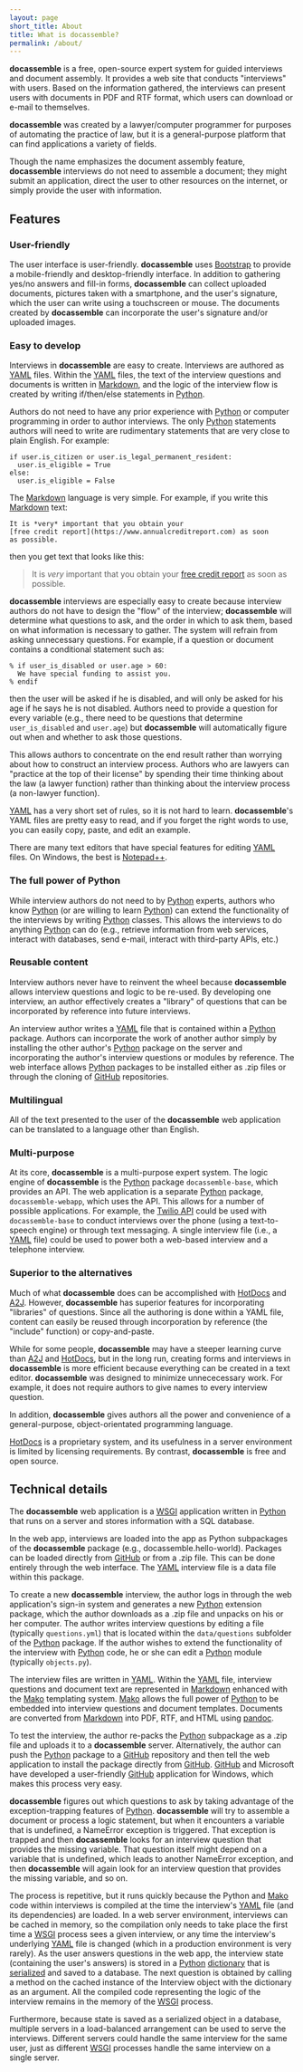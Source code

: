 ```yaml
---
layout: page
short_title: About
title: What is docassemble?
permalink: /about/
---
```


**docassemble** is a free, open-source expert system for guided
interviews and document assembly.  It provides a web site that
conducts "interviews" with users.  Based on the information gathered,
the interviews can present users with documents in PDF and RTF format,
which users can download or e-mail to themselves.

**docassemble** was created by a lawyer/computer programmer for
purposes of automating the practice of law, but it is a
general-purpose platform that can find applications a variety of
fields.

Though the name emphasizes the document assembly feature,
**docassemble** interviews do not need to assemble a document; they
might submit an application, direct the user to other resources on the
internet, or simply provide the user with information.

## Features

### User-friendly

The user interface is user-friendly.  **docassemble** uses [Bootstrap]
to provide a mobile-friendly and desktop-friendly interface.  In
addition to gathering yes/no answers and fill-in forms,
**docassemble** can collect uploaded documents, pictures taken with a
smartphone, and the user's signature, which the user can write using a
touchscreen or mouse.  The documents created by **docassemble** can
incorporate the user's signature and/or uploaded images.

### Easy to develop

Interviews in **docassemble** are easy to create.  Interviews are
authored as [YAML] files.  Within the [YAML] files, the text of the
interview questions and documents is written in [Markdown], and the
logic of the interview flow is created by writing if/then/else
statements in [Python].

Authors do not need to have any prior experience with [Python] or
computer programming in order to author interviews.  The only [Python]
statements authors will need to write are rudimentary statements that
are very close to plain English.  For example:

	if user.is_citizen or user.is_legal_permanent_resident:
	  user.is_eligible = True
	else:
	  user.is_eligible = False

The [Markdown] language is very simple.  For example, if you write
this [Markdown] text:

    It is *very* important that you obtain your
    [free credit report](https://www.annualcreditreport.com) as soon
    as possible.

then you get text that looks like this:

> It is *very* important that you obtain your
> [free credit report](https://www.annualcreditreport.com) as soon
> as possible.

**docassemble** interviews are especially easy to create because
interview authors do not have to design the "flow" of the interview;
**docassemble** will determine what questions to ask, and the order in
which to ask them, based on what information is necessary to gather.
The system will refrain from asking unnecessary questions.  For
example, if a question or document contains a conditional statement
such as:

    % if user_is_disabled or user.age > 60:
      We have special funding to assist you.
    % endif
	  
then the user will be asked if he is disabled, and will only be asked
for his age if he says he is not disabled.  Authors need to provide a
question for every variable (e.g., there need to be questions that
determine `user_is_disabled` and `user.age`) but **docassemble** will
automatically figure out when and whether to ask those questions.

This allows authors to concentrate on the end result rather than
worrying about how to construct an interview process.  Authors who are
lawyers can "practice at the top of their license" by spending their
time thinking about the law (a lawyer function) rather than thinking
about the interview process (a non-lawyer function).

[YAML] has a very short set of rules, so it is not hard to learn.
**docassemble**'s YAML files are pretty easy to read, and if you forget
the right words to use, you can easily copy, paste, and edit an
example.

There are many text editors that have special features for editing
[YAML] files.  On Windows, the best is
[Notepad++](http://notepad-plus-plus.org/).

### The full power of Python

While interview authors do not need to by [Python] experts, authors
who know [Python] (or are willing to learn [Python]) can extend the
functionality of the interviews by writing [Python] classes.  This
allows the interviews to do anything [Python] can do (e.g., retrieve
information from web services, interact with databases, send e-mail,
interact with third-party APIs, etc.)

### Reusable content

Interview authors never have to reinvent the wheel because
**docassemble** allows interview questions and logic to be re-used.
By developing one interview, an author effectively creates a "library"
of questions that can be incorporated by reference into future
interviews.

An interview author writes a [YAML] file that is contained within a
[Python] package.  Authors can incorporate the work of another author
simply by installing the other author's [Python] package on the server
and incorporating the author's interview questions or modules by
reference.  The web interface allows [Python] packages to be installed
either as .zip files or through the cloning of [GitHub] repositories.

### Multilingual

All of the text presented to the user of the **docassemble** web
application can be translated to a language other than English.

### Multi-purpose

At its core, **docassemble** is a multi-purpose expert system.  The
logic engine of **docassemble** is the [Python] package
`docassemble-base`, which provides an API.  The web application is a
separate [Python] package, `docassemble-webapp`, which uses the API.
This allows for a number of possible applications.  For example, the
[Twilio API](https://www.twilio.com/docs/libraries) could be used
with `docassemble-base` to conduct interviews over the phone (using a
text-to-speech engine) or through text messaging.  A single interview
file (i.e., a [YAML] file) could be used to power both a web-based
interview and a telephone interview.

### Superior to the alternatives

Much of what **docassemble** does can be accomplished with [HotDocs] and
[A2J].  However, **docassemble** has superior features for incorporating
"libraries" of questions.  Since all the authoring is done within a
YAML file, content can easily be reused through incorporation by
reference (the "include" function) or copy-and-paste.

While for some people, **docassemble** may have a steeper learning
curve than [A2J] and [HotDocs], but in the long run, creating forms
and interviews in **docassemble** is more efficient because everything
can be created in a text editor.  **docassemble** was designed to
minimize unnececessary work.  For example, it does not require authors
to give names to every interview question.

In addition, **docassemble** gives authors all the power and
convenience of a general-purpose, object-orientated programming
language.

[HotDocs] is a proprietary system, and its usefulness in a server
environment is limited by licensing requirements.  By contrast,
**docassemble** is free and open source.

## Technical details

The **docassemble** web application is a [WSGI] application written in
[Python] that runs on a server and stores information with a SQL
database.

In the web app, interviews are loaded into the app as Python
subpackages of the **docassemble** package (e.g.,
docassemble.hello-world).  Packages can be loaded directly from
[GitHub](http://github.com) or from a .zip file.  This can be done
entirely through the web interface.  The [YAML] interview file is a
data file within this package.

To create a new **docassemble** interview, the author logs in through
the web application's sign-in system and generates a new [Python]
extension package, which the author downloads as a .zip file and
unpacks on his or her computer.  The author writes interview questions
by editing a file (typically `questions.yml`) that is located within
the `data/questions` subfolder of the [Python] package.  If the author
wishes to extend the functionality of the interview with [Python]
code, he or she can edit a [Python] module (typically `objects.py`).

The interview files are written in [YAML].  Within the [YAML] file,
interview questions and document text are represented in [Markdown]
enhanced with the [Mako] templating system.  [Mako] allows the full
power of [Python] to be embedded into interview questions and document
templates.  Documents are converted from [Markdown] into PDF, RTF, and
HTML using [pandoc](http://johnmacfarlane.net/pandoc/).

To test the interview, the author re-packs the [Python] subpackage as
a .zip file and uploads it to a **docassemble** server.  Alternatively,
the author can push the [Python] package to a [GitHub] repository and
then tell the web application to install the package directly from
[GitHub].  [GitHub] and Microsoft have developed a user-friendly
[GitHub] application for Windows, which makes this process very easy.

**docassemble** figures out which questions to ask by taking advantage
of the exception-trapping features of [Python].  **docassemble** will
try to assemble a document or process a logic statement, but when it
encounters a variable that is undefined, a NameError exception is
triggered.  That exception is trapped and then **docassemble** looks
for an interview question that provides the missing variable.  That
question itself might depend on a variable that is undefined, which
leads to another NameError exception, and then **docassemble** will
again look for an interview question that provides the missing
variable, and so on.

The process is repetitive, but it runs quickly because the Python and
[Mako] code within interviews is compiled at the time the interview's
[YAML] file (and its dependencies) are loaded.  In a web server
environment, interviews can be cached in memory, so the compilation
only needs to take place the first time a [WSGI] process sees a given
interview, or any time the interview's underlying [YAML] file is
changed (which in a production environment is very rarely).  As the
user answers questions in the web app, the interview state (containing
the user's answers) is stored in a [Python] [dictionary] that is
[serialized] and saved to a database.  The next question is obtained
by calling a method on the cached instance of the Interview object
with the dictionary as an argument.  All the compiled code
representing the logic of the interview remains in the memory of the
[WSGI] process.

Furthermore, because state is saved as a serialized object in a
database, multiple servers in a load-balanced arrangement can be used
to serve the interviews.  Different servers could handle the same
interview for the same user, just as different [WSGI] processes handle
the same interview on a single server.

[Markdown]: https://daringfireball.net/projects/markdown/syntax
[Python]: https://en.wikipedia.org/wiki/Python_%28programming_language%29
[YAML]: https://en.wikipedia.org/wiki/YAML
[Bootstrap]: https://en.wikipedia.org/wiki/Bootstrap_%28front-end_framework%29
[GitHub]: https://github.com/
[Mako]: http://www.makotemplates.org/
[WSGI]: http://en.wikipedia.org/wiki/Web_Server_Gateway_Interface
[dictionary]: https://docs.python.org/2/tutorial/datastructures.html#dictionaries
[serialized]: https://docs.python.org/2/library/pickle.html
[HotDocs]: https://en.wikipedia.org/wiki/HotDocs
[A2J]: https://www.kentlaw.iit.edu/institutes-centers/center-for-access-to-justice-and-technology/a2j-author
